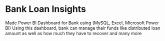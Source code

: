 # Bank Loan Insights

Made Power BI Dashboard for Bank using (MySQL, Excel, Microsoft Power BI)
Using this dashboard, bank can manage their funds like distributed loan amount as well as how much they have to recover and many more
